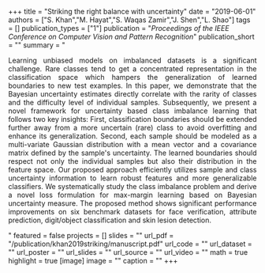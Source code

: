 +++
title = "Striking the right balance with uncertainty"
date = "2019-06-01"
authors = ["S. Khan","M. Hayat","S. Waqas Zamir","J. Shen","L. Shao"]
tags = []
publication_types = ["1"]
publication = "_Proceedings of the IEEE Conference on Computer Vision and Pattern Recognition_"
publication_short = ""
summary = "<p style='text-align: justify;'> Learning unbiased models on imbalanced datasets is a significant challenge. Rare classes tend to get a concentrated representation in the classification space which hampers the generalization of learned boundaries to new test examples. In this paper, we demonstrate that the Bayesian uncertainty estimates directly correlate with the rarity of classes and the difficulty level of individual samples. Subsequently, we present a novel framework for uncertainty based class imbalance learning that follows two key insights: First, classification boundaries should be extended further away from a more uncertain (rare) class to avoid overfitting and enhance its generalization. Second, each sample should be modeled as a multi-variate Gaussian distribution with a mean vector and a covariance matrix defined by the sample's uncertainty. The learned boundaries should respect not only the individual samples but also their distribution in the feature space. Our proposed approach efficiently utilizes sample and class uncertainty information to learn robust features and more generalizable classifiers. We systematically study the class imbalance problem and derive a novel loss formulation for max-margin learning based on Bayesian uncertainty measure. The proposed method shows significant performance improvements on six benchmark datasets for face verification, attribute prediction, digit/object classification and skin lesion detection.
</p>"
featured = false
projects = []
slides = ""
url_pdf = "/publication/khan2019striking/manuscript.pdf"
url_code = ""
url_dataset = ""
url_poster = ""
url_slides = ""
url_source = ""
url_video = ""
math = true
highlight = true
[image]
image = ""
caption = ""
+++

